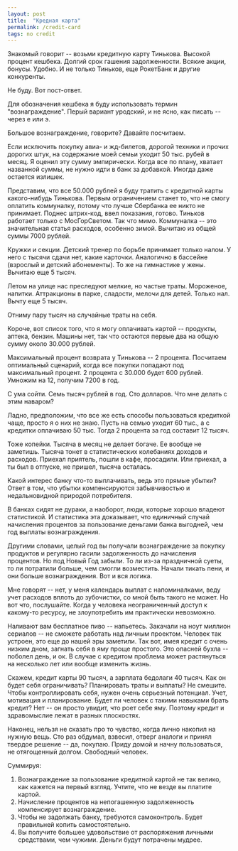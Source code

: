 ```yaml
---
layout: post
title:  "Кредная карта"
permalink: /credit-card
tags: no credit
---
```


Знакомый говорит -- возьми кредитную карту Тинькова. Высокой процент
кешбека. Долгий срок гашения задолженности. Всякие акции, бонусы. Удобно. И не
только Тиньков, еще РокетБанк и другие конкуренты.

Не буду. Вот пост-ответ.

Для обозначения кешбека я буду использовать термин "вознаграждение". Перый
вариант уродский, и не ясно, как писать -- через е или э.

Большое вознаграждение, говорите? Давайте посчитаем.

Если исключить покупку авиа- и жд-билетов, дорогой техники и прочих дорогих
штук, на содержание моей семьи уходит 50 тыс. рубей в месяц. Я оценил эту сумму
эмпирически. Когда все по плану, хватает названной суммы, не нужно идти в банк
за добавкой. Иногда даже остается излишек.

Представим, что все 50.000 рублей я буду тратить с кредитной карты какого-нибудь
Тинькова. Первым ограничением станет то, что не смогу оплатить коммуналку,
потому что лучше Сбербанка ее никто не принимает. Поднес штрих-код, ввел
показания, готово. Тиньков работает только с МосГорСветом. Так что
мимо. Коммуналка -- это значительная статья расходов, особенно зимой. Вычитаю из
общей суммы 7000 рублей.

Кружки и секции. Детский тренер по борьбе принимает только налом. У него с
тысячи сдачи нет, какие карточки. Аналогично в бассейне (взрослый и детский
абонементы). То же на гимнастике у жены. Вычитаю еще 5 тысяч.

Летом на улице нас преследуют мелкие, но частые траты. Мороженое,
напитки. Аттракционы в парке, сладости, мелочи для детей. Только нал. Вычту еще
5 тысяч.

Отниму пару тысяч на случайные траты на себя.

Короче, вот список того, что я могу оплачивать картой -- продукты, аптека,
бензин. Машины нет, так что остаются первые два на общую сумму около 30.000
рублей.

Максимальный процент возврата у Тинькова -- 2 процента. Посчитаем оптимальный
сценарий, когда все покупки попадают под максимальный процент. 2 процента с
30.000 будет 600 рублей. Умножим на 12, получим 7200 в год.

С ума сойти. Семь тысяч рублей в год. Сто долларов. Что мне делать с этим
наваром?

Ладно, предположим, что все же есть способы пользоваться кредиткой чаще, просто
я о них не знаю. Пусть на семью уходит 60 тыс., а с кредитки оплачиваю 50
тыс. Тогда 2 процента за год составит 12 тысяч.

Тоже копейки. Тысяча в месяц не делает богаче. Ее вообще не заметишь. Тысяча
тонет в статистических колебаниях доходов и расходов. Приехал приятель, пошли в
кафе, просадили. Или приехал, а ты был в отпуске, не пришел, тысяча осталась.

Какой интерес банку что-то выплачивать, ведь это прямые убытки? Ответ в том, что
убытки компенсируются забывчивостью и недальновидной природой потребителя.

В банках сидят не дураки, а наоборот, люди, которые хорошо владеют
статистикой. И статистика эта доказывает, что единичный случай начисления
процентов за пользование деньгами банка выгодней, чем год выплаты
вознаграждения.

Другими словами, целый год вы получали вознаграждение за покупку продуктов и
регулярно гасили задолженность до начисления процентов. Но под Новый Год
забыли. То ли из-за праздничной суеты, то ли потратили больше, чем смогли
возместить. Начали тикать пени, и они больше вознаграждения. Вот и вся логика.

Мне говорят -- нет, у меня календарь выплат с напоминалками, веду учет расходов
вплоть до зубочистки, со мной быть такого не может. Но вот что,
послушайте. Когда у человека неограниченный доступ к какому-то ресурсу, не
злоупотребить им практически невозможно.

Наливают вам бесплатное пиво -- напьетесь. Закачали на ноут миллион сериалов --
не сможете работать над личным проектом. Человек так устроен, это еще до нашей
эры заметили. Так вот, имея кредит с очень низким дном, загнать себя в яму проще
простого. Это опасней бухла -- поболел день, и ок. В случае с кредитом проблема
может растянуться на несколько лет или вообще изменить жизнь.

Скажем, кредит карты 90 тысяч, а зарплата бедолаги 40 тысяч. Как он будет себя
ограничивать? Планировать траты и выплаты? Не смешите. Чтобы контроллировать
себя, нужен очень серьезный потенциал. Учет, мотивация и планирование. Будет ли
человек с такими навыками брать кредит? Нет -- он просто увидит, что роет себе
яму. Поэтому кредит и здравомыслие лежат в разных плоскостях.

Наконец, нельзя не сказать про то чувство, когда лично накопил на нужную
вещь. Сто раз обдумал, взвесил, отверг аналоги и принял твердое решение -- да,
покупаю. Приду домой и начну пользоваться, не отягощенный долгом. Свободный
человек.

Суммируя:

1. Вознаграждение за пользование кредитной картой не так велико, как кажется на
   первый взгляд. Учтите, что не везде вы платите картой.
2. Начисление процентов на непогашенную задолженность компенсирует
   вознаграждение.
3. Чтобы не задолжать банку, требуются самоконтроль. Будет правильней копить
   самостоятельно.
4. Вы получите большее удовольствие от распоряжения личными средствами, чем
   чужими. Деньги будут потрачены мудрее.
